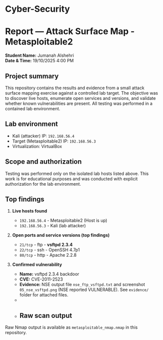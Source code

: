 # Cyber-Security 
# Report — Attack Surface Map - Metasploitable2


**Student Name:** Jumanah Alshehri  
**Date & Time:** 19/10/2025 4:00 PM

## Project summary
This repository contains the results and evidence from a small attack surface mapping exercise against a controlled lab target. The objective was to discover live hosts, enumerate open services and versions, and validate whether known vulnerabilities are present. All testing was performed in a contained lab environment.

## Lab environment
- Kali (attacker) IP: `192.168.56.4`  
- Target (Metasploitable2) IP: `192.168.56.3`  
- Virtualization: VirtualBox

## Scope and authorization
Testing was performed only on the isolated lab hosts listed above. This work is for educational purposes and was conducted with explicit authorization for the lab environment. 

## Top findings
1. **Live hosts found**  
   - `192.168.56.4` - Metasploitable2 (Host is up)  
   - `192.168.56.3` - Kali (lab attacker)

2. **Open ports and service versions (top findings)**  
   - `21/tcp` - ftp - **vsftpd 2.3.4**  
   - `22/tcp` - ssh - OpenSSH 4.7p1  
   - `80/tcp` - http - Apache 2.2.8

3. **Confirmed vulnerability**  
   - **Name:** vsftpd 2.3.4 backdoor  
   - **CVE:** CVE-2011-2523  
   - **Evidence:** NSE output file `nse_ftp_vsftpd.txt` and screenshot `05_nse_vsftpd.png` (NSE reported VULNERABLE). See `evidence/` folder for attached files.
   - 
   - ## Raw scan output
Raw Nmap output is available as `metasploitable_nmap.nmap` in this repository.
